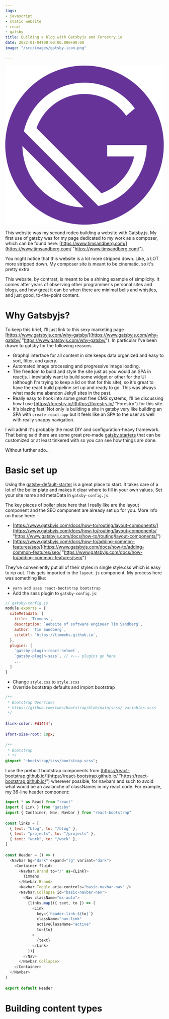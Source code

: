 ```yaml
---
tags:
- javascript
- static website
- react
- gatsby
title: Building a blog with Gatsbyjs and Forestry.io
date: 2022-01-04T08:00:00.000+00:00
image: "/src/images/gatsby-icon.png"

---
```

![Gatsby Logo](/src/images/gatsby-icon.png)

This website was my second rodeo building a website with Gatsby.js. My first use of gatsby was for my page dedicated to my work as a composer, which can be found here: [https://www.timsandberg.com/](https://www.timsandberg.com/ "https://www.timsandberg.com/").

You might notice that this website is a lot more stripped down. Like, a LOT more stripped down. My composer site is meant to be cinematic, so it's pretty extra.

This website, by contrast, is meant to be a shining example of simplicity. It comes after years of observing other programmer's personal sites and blogs, and how great it can be when there are minimal bells and whistles, and just good, to-the-point content.

# Why Gatsbyjs?

To keep this brief, I'll just link to this sexy marketing page [https://www.gatsbyjs.com/why-gatsby/](https://www.gatsbyjs.com/why-gatsby/ "https://www.gatsbyjs.com/why-gatsby/"). In particular I've been drawn to gatsby for the following reasons

* Graphql interface for all content in site keeps data organized and easy to sort, filter, and query.
* Automated image processing and progressive image loading.
* The freedom to build and style the site just as you would an SPA in reactjs. I inevitably want to build some widget or other for the UI (although I'm trying to keep a lid on that for this site), so it's great to have the react build pipeline set up and ready to go. This was always what made me abandon Jekyll sites in the past.
* Really easy to hook into some great free CMS systems, I'll be discussing how I use [https://forestry.io/](https://forestry.io/ "Forestry") for this site.
* It's blazing fast! Not only is building a site in gatsby very like building an SPA with `create-react-app` but it feels like an SPA to the user as well with really snappy navigation.

I will admit it's probably the most DIY and configuration-heavy framework. That being said there are some great pre-made [gatsby starters](https://www.gatsbyjs.com/starters/ "Gatsby Starters") that can be customized or at least tinkered with so you can see how things are done.

Without further ado...

# Basic set up

Using the [gatsby-default-starter](https://www.gatsbyjs.com/starters/gatsbyjs/gatsby-starter-default "Gatsby default starter") is a great place to start. It takes care of a lot of the boiler plate and makes it clear where to fill in your own values. Set your site name and metaData in `gatsby-config.js`.

The key pieces of boiler plate here that I really like are the layout component and the SEO component are already set up for you. More info on those here:

* [https://www.gatsbyjs.com/docs/how-to/routing/layout-components/](https://www.gatsbyjs.com/docs/how-to/routing/layout-components/ "https://www.gatsbyjs.com/docs/how-to/routing/layout-components/")
* [https://www.gatsbyjs.com/docs/how-to/adding-common-features/seo/](https://www.gatsbyjs.com/docs/how-to/adding-common-features/seo/ "https://www.gatsbyjs.com/docs/how-to/adding-common-features/seo/")

They've conveniently put all of their styles in single style.css which is easy to rip out. This gets imported in the `layout.js` component. My process here was something like:

* `yarn add sass react-bootstrap bootstrap`
* Add the sass plugin to `gatsby-config.js`:

```javascript
// gatsby-config.js
module.exports = {
  siteMetadata: {
    title: `Timmehs`,
    description: `Website of software engineer Tim Sandberg`,
    author: `Tim Sandberg`,
    siteUrl: `https://timmehs.github.io`,
  },
  plugins: [
    `gatsby-plugin-react-helmet`,
    `gatsby-plugin-sass`, // <--- plugins go here
    ...
  ]
}
```

* Change `style.css` to `style.scss`
* Override bootstrap defaults and import bootstrap

```sass
/** 
 * Bootstrap Overrides
 * https://github.com/twbs/bootstrap/blob/main/scss/_variables.scss
 */

$link-color: #d14f4f;

$font-size-root: 18px;

/**
 * Bootstrap
 * */
@import "~bootstrap/scss/bootstrap.scss";
```

I use the prebuilt bootstrap components from [https://react-bootstrap.github.io/](https://react-bootstrap.github.io/ "https://react-bootstrap.github.io/") wherever possible, for navbars and such to avoid what would be an avalanche of classNames in my react code. For example, my 36-line header component:

```javascript
import * as React from "react"
import { Link } from "gatsby"
import { Container, Nav, Navbar } from "react-bootstrap"

const links = [
  { text: "blog", to: "/blog" },
  { text: "projects", to: "/projects" },
  { text: "work", to: "/work" },
]

const Header = () => (
  <Navbar bg="dark" expand="lg" variant="dark">
    <Container fluid>
      <Navbar.Brand to="/" as={Link}>
        Timmehs
      </Navbar.Brand>
      <Navbar.Toggle aria-controls="basic-navbar-nav" />
      <Navbar.Collapse id="basic-navbar-nav">
        <Nav className="ms-auto">
          {links.map(({ text, to }) => (
            <Link
              key={`header-link-${to}`}
              className="nav-link"
              activeClassName="active"
              to={to}
            >
              {text}
            </Link>
          ))}
        </Nav>
      </Navbar.Collapse>
    </Container>
  </Navbar>
)

export default Header
```

# Building content types